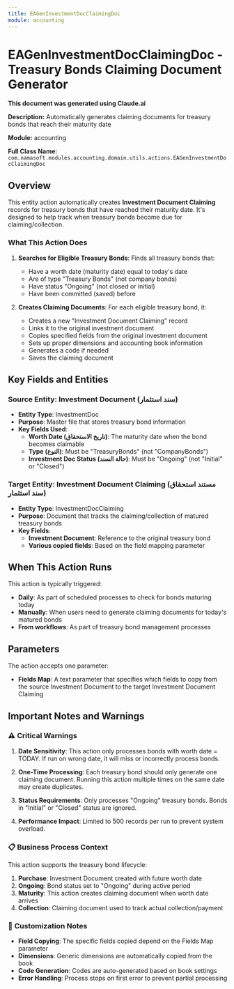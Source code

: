 ```yaml
---
title: EAGenInvestmentDocClaimingDoc
module: accounting
---
```


<div class='entity-flows'>

# EAGenInvestmentDocClaimingDoc - Treasury Bonds Claiming Document Generator

**This document was generated using Claude.ai**

**Description:** Automatically generates claiming documents for treasury bonds that reach their maturity date

**Module:** accounting

**Full Class Name:** `com.namasoft.modules.accounting.domain.utils.actions.EAGenInvestmentDocClaimingDoc`

## Overview

This entity action automatically creates **Investment Document Claiming** records for treasury bonds that have reached their maturity date. It's designed to help track when treasury bonds become due for claiming/collection.

### What This Action Does

1. **Searches for Eligible Treasury Bonds**: Finds all treasury bonds that:
   - Have a worth date (maturity date) equal to today's date
   - Are of type "Treasury Bonds" (not company bonds)
   - Have status "Ongoing" (not closed or initial)
   - Have been committed (saved) before

2. **Creates Claiming Documents**: For each eligible treasury bond, it:
   - Creates a new "Investment Document Claiming" record
   - Links it to the original investment document
   - Copies specified fields from the original investment document
   - Sets up proper dimensions and accounting book information
   - Generates a code if needed
   - Saves the claiming document

## Key Fields and Entities

### Source Entity: Investment Document (سند استثمار)
- **Entity Type**: InvestmentDoc
- **Purpose**: Master file that stores treasury bond information
- **Key Fields Used**:
  - **Worth Date (تاريخ الاستحقاق)**: The maturity date when the bond becomes claimable
  - **Type (النوع)**: Must be "TreasuryBonds" (not "CompanyBonds")
  - **Investment Doc Status (حالة السند)**: Must be "Ongoing" (not "Initial" or "Closed")

### Target Entity: Investment Document Claiming (مستند استحقاق سند استثمار)
- **Entity Type**: InvestmentDocClaiming
- **Purpose**: Document that tracks the claiming/collection of matured treasury bonds
- **Key Fields**:
  - **Investment Document**: Reference to the original treasury bond
  - **Various copied fields**: Based on the field mapping parameter

## When This Action Runs

This action is typically triggered:
- **Daily**: As part of scheduled processes to check for bonds maturing today
- **Manually**: When users need to generate claiming documents for today's matured bonds
- **From workflows**: As part of treasury bond management processes

## Parameters

The action accepts one parameter:
- **Fields Map**: A text parameter that specifies which fields to copy from the source Investment Document to the target Investment Document Claiming

## Important Notes and Warnings

### ⚠️ **Critical Warnings**

1. **Date Sensitivity**: This action only processes bonds with worth date = TODAY. If run on wrong date, it will miss or incorrectly process bonds.

2. **One-Time Processing**: Each treasury bond should only generate one claiming document. Running this action multiple times on the same date may create duplicates.

3. **Status Requirements**: Only processes "Ongoing" treasury bonds. Bonds in "Initial" or "Closed" status are ignored.

4. **Performance Impact**: Limited to 500 records per run to prevent system overload.


### 📋 **Business Process Context**

This action supports the treasury bond lifecycle:
1. **Purchase**: Investment Document created with future worth date
2. **Ongoing**: Bond status set to "Ongoing" during active period
3. **Maturity**: This action creates claiming document when worth date arrives
4. **Collection**: Claiming document used to track actual collection/payment

### 🔧 **Customization Notes**

- **Field Copying**: The specific fields copied depend on the Fields Map parameter
- **Dimensions**: Generic dimensions are automatically copied from the book
- **Code Generation**: Codes are auto-generated based on book settings
- **Error Handling**: Process stops on first error to prevent partial processing

</div>

